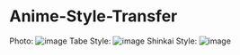 # Anime-Style-Transfer
Photo:
![image](https://github.com/user-attachments/assets/0cefa513-131f-44d2-9e13-4096b4992bbe)
Tabe Style:
![image](https://github.com/user-attachments/assets/c874a810-285f-4ac2-8f69-09c5a7016ca3)
Shinkai Style:
![image](https://github.com/user-attachments/assets/f892daa7-bde5-4670-b901-ed39ce24fea2)

